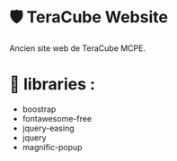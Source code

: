 # 🛡 TeraCube Website

Ancien site web de TeraCube MCPE.

# 💾 libraries :
* boostrap
* fontawesome-free
* jquery-easing
* jquery
* magnific-popup 

